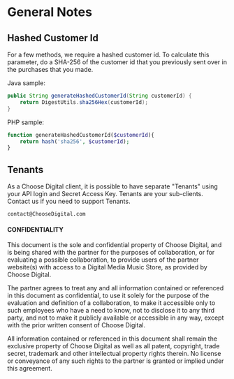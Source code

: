 # General Notes

## Hashed Customer Id

For a few methods, we require a hashed customer id. To calculate this parameter, do a SHA-256 of the customer id that you previously sent over in the purchases that you made.

Java sample:

```java
public String generateHashedCustomerId(String customerId) {
    return DigestUtils.sha256Hex(customerId);
}
```

PHP sample:

```php
function generateHashedCustomerId($customerId){
    return hash('sha256', $customerId);
}
```

## Tenants

As a Choose Digital client, it is possible to have separate "Tenants" using your API login and Secret Access Key. Tenants are your sub-clients. Contact us if you need to support Tenants.

```
contact@ChooseDigital.com
```


#### CONFIDENTIALITY

This document is the sole and confidential property of Choose Digital, and is being shared with the partner for the purposes of collaboration, or for evaluating a possible collaboration, to provide users of the partner website(s) with access to a Digital Media Music Store, as provided by Choose Digital. 

The partner agrees to treat any and all information contained or referenced in this document as confidential, to use it solely for the purpose of the evaluation and definition of a collaboration, to make it accessible only to such employees who have a need to know, not to disclose it to any third party, and not to make it publicly available or accessible in any way, except with the prior written consent of Choose Digital.

All information contained or referenced in this document shall remain the exclusive property of Choose Digital as well as all patent, copyright, trade secret, trademark and other intellectual property rights therein. No license or conveyance of any such rights to the partner is granted or implied under this agreement.
